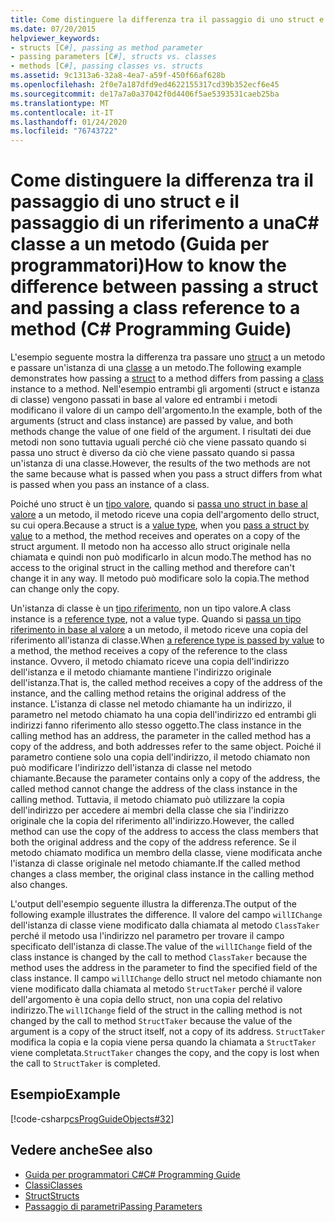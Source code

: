 ```yaml
---
title: Come distinguere la differenza tra il passaggio di uno struct e il passaggio di un riferimento a una C# classe a un metodo-Guida alla programmazione
ms.date: 07/20/2015
helpviewer_keywords:
- structs [C#], passing as method parameter
- passing parameters [C#], structs vs. classes
- methods [C#], passing classes vs. structs
ms.assetid: 9c1313a6-32a8-4ea7-a59f-450f66af628b
ms.openlocfilehash: 2f0e7a187dfd9ed4622155317cd39b352ecf6e45
ms.sourcegitcommit: de17a7a0a37042f0d4406f5ae5393531caeb25ba
ms.translationtype: MT
ms.contentlocale: it-IT
ms.lasthandoff: 01/24/2020
ms.locfileid: "76743722"
---
```

# <a name="how-to-know-the-difference-between-passing-a-struct-and-passing-a-class-reference-to-a-method-c-programming-guide"></a><span data-ttu-id="a1351-102">Come distinguere la differenza tra il passaggio di uno struct e il passaggio di un riferimento a unaC# classe a un metodo (Guida per programmatori)</span><span class="sxs-lookup"><span data-stu-id="a1351-102">How to know the difference between passing a struct and passing a class reference to a method (C# Programming Guide)</span></span>
<span data-ttu-id="a1351-103">L'esempio seguente mostra la differenza tra passare uno [struct](../../language-reference/keywords/struct.md) a un metodo e passare un'istanza di una [classe](../../language-reference/keywords/class.md) a un metodo.</span><span class="sxs-lookup"><span data-stu-id="a1351-103">The following example demonstrates how passing a [struct](../../language-reference/keywords/struct.md) to a method differs from passing a [class](../../language-reference/keywords/class.md) instance to a method.</span></span> <span data-ttu-id="a1351-104">Nell'esempio entrambi gli argomenti (struct e istanza di classe) vengono passati in base al valore ed entrambi i metodi modificano il valore di un campo dell'argomento.</span><span class="sxs-lookup"><span data-stu-id="a1351-104">In the example, both of the arguments (struct and class instance) are passed by value, and both methods change the value of one field of the argument.</span></span> <span data-ttu-id="a1351-105">I risultati dei due metodi non sono tuttavia uguali perché ciò che viene passato quando si passa uno struct è diverso da ciò che viene passato quando si passa un'istanza di una classe.</span><span class="sxs-lookup"><span data-stu-id="a1351-105">However, the results of the two methods are not the same because what is passed when you pass a struct differs from what is passed when you pass an instance of a class.</span></span>  
  
 <span data-ttu-id="a1351-106">Poiché uno struct è un [tipo valore](../../language-reference/builtin-types/value-types.md), quando si [passa uno struct in base al valore](./passing-value-type-parameters.md) a un metodo, il metodo riceve una copia dell'argomento dello struct, su cui opera.</span><span class="sxs-lookup"><span data-stu-id="a1351-106">Because a struct is a [value type](../../language-reference/builtin-types/value-types.md), when you [pass a struct by value](./passing-value-type-parameters.md) to a method, the method receives and operates on a copy of the struct argument.</span></span> <span data-ttu-id="a1351-107">Il metodo non ha accesso allo struct originale nella chiamata e quindi non può modificarlo in alcun modo.</span><span class="sxs-lookup"><span data-stu-id="a1351-107">The method has no access to the original struct in the calling method and therefore can't change it in any way.</span></span> <span data-ttu-id="a1351-108">Il metodo può modificare solo la copia.</span><span class="sxs-lookup"><span data-stu-id="a1351-108">The method can change only the copy.</span></span>  
  
 <span data-ttu-id="a1351-109">Un'istanza di classe è un [tipo riferimento](../../language-reference/keywords/reference-types.md), non un tipo valore.</span><span class="sxs-lookup"><span data-stu-id="a1351-109">A class instance is a [reference type](../../language-reference/keywords/reference-types.md), not a value type.</span></span> <span data-ttu-id="a1351-110">Quando si [passa un tipo riferimento in base al valore](./passing-reference-type-parameters.md) a un metodo, il metodo riceve una copia del riferimento all'istanza di classe.</span><span class="sxs-lookup"><span data-stu-id="a1351-110">When [a reference type is passed by value](./passing-reference-type-parameters.md) to a method, the method receives a copy of the reference to the class instance.</span></span> <span data-ttu-id="a1351-111">Ovvero, il metodo chiamato riceve una copia dell'indirizzo dell'istanza e il metodo chiamante mantiene l'indirizzo originale dell'istanza.</span><span class="sxs-lookup"><span data-stu-id="a1351-111">That is, the called method receives a copy of the address of the instance, and the calling method retains the original address of the instance.</span></span> <span data-ttu-id="a1351-112">L'istanza di classe nel metodo chiamante ha un indirizzo, il parametro nel metodo chiamato ha una copia dell'indirizzo ed entrambi gli indirizzi fanno riferimento allo stesso oggetto.</span><span class="sxs-lookup"><span data-stu-id="a1351-112">The class instance in the calling method has an address, the parameter in the called method has a copy of the address, and both addresses refer to the same object.</span></span> <span data-ttu-id="a1351-113">Poiché il parametro contiene solo una copia dell'indirizzo, il metodo chiamato non può modificare l'indirizzo dell'istanza di classe nel metodo chiamante.</span><span class="sxs-lookup"><span data-stu-id="a1351-113">Because the parameter contains only a copy of the address, the called method cannot change the address of the class instance in the calling method.</span></span> <span data-ttu-id="a1351-114">Tuttavia, il metodo chiamato può utilizzare la copia dell'indirizzo per accedere ai membri della classe che sia l'indirizzo originale che la copia del riferimento all'indirizzo.</span><span class="sxs-lookup"><span data-stu-id="a1351-114">However, the called method can use the copy of the address to access the class members that both the original address and the copy of the address reference.</span></span> <span data-ttu-id="a1351-115">Se il metodo chiamato modifica un membro della classe, viene modificata anche l'istanza di classe originale nel metodo chiamante.</span><span class="sxs-lookup"><span data-stu-id="a1351-115">If the called method changes a class member, the original class instance in the calling method also changes.</span></span>  
  
 <span data-ttu-id="a1351-116">L'output dell'esempio seguente illustra la differenza.</span><span class="sxs-lookup"><span data-stu-id="a1351-116">The output of the following example illustrates the difference.</span></span> <span data-ttu-id="a1351-117">Il valore del campo `willIChange` dell'istanza di classe viene modificato dalla chiamata al metodo `ClassTaker` perché il metodo usa l'indirizzo nel parametro per trovare il campo specificato dell'istanza di classe.</span><span class="sxs-lookup"><span data-stu-id="a1351-117">The value of the `willIChange` field of the class instance is changed by the call to method `ClassTaker` because the method uses the address in the parameter to find the specified field of the class instance.</span></span> <span data-ttu-id="a1351-118">Il campo `willIChange` dello struct nel metodo chiamante non viene modificato dalla chiamata al metodo `StructTaker` perché il valore dell'argomento è una copia dello struct, non una copia del relativo indirizzo.</span><span class="sxs-lookup"><span data-stu-id="a1351-118">The `willIChange` field of the struct in the calling method is not changed by the call to method `StructTaker` because the value of the argument is a copy of the struct itself, not a copy of its address.</span></span> <span data-ttu-id="a1351-119">`StructTaker` modifica la copia e la copia viene persa quando la chiamata a `StructTaker` viene completata.</span><span class="sxs-lookup"><span data-stu-id="a1351-119">`StructTaker` changes the copy, and the copy is lost when the call to `StructTaker` is completed.</span></span>  
  
## <a name="example"></a><span data-ttu-id="a1351-120">Esempio</span><span class="sxs-lookup"><span data-stu-id="a1351-120">Example</span></span>  
 [!code-csharp[csProgGuideObjects#32](~/samples/snippets/csharp/VS_Snippets_VBCSharp/csProgGuideObjects/CS/Objects.cs#32)]  
  
## <a name="see-also"></a><span data-ttu-id="a1351-121">Vedere anche</span><span class="sxs-lookup"><span data-stu-id="a1351-121">See also</span></span>

- [<span data-ttu-id="a1351-122">Guida per programmatori C#</span><span class="sxs-lookup"><span data-stu-id="a1351-122">C# Programming Guide</span></span>](../index.md)
- [<span data-ttu-id="a1351-123">Classi</span><span class="sxs-lookup"><span data-stu-id="a1351-123">Classes</span></span>](./classes.md)
- [<span data-ttu-id="a1351-124">Struct</span><span class="sxs-lookup"><span data-stu-id="a1351-124">Structs</span></span>](./structs.md)
- [<span data-ttu-id="a1351-125">Passaggio di parametri</span><span class="sxs-lookup"><span data-stu-id="a1351-125">Passing Parameters</span></span>](./passing-parameters.md)
